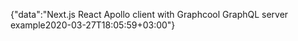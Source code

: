 {"data":"Next.js React Apollo client with Graphcool GraphQL server example2020-03-27T18:05:59+03:00"}
